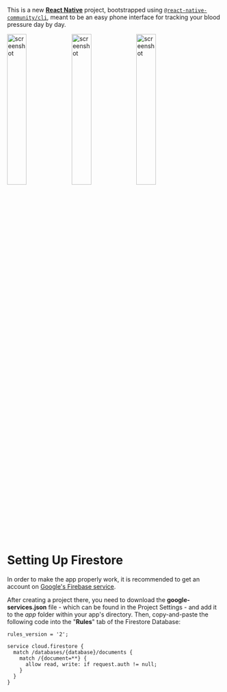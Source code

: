 This is a new [**React Native**](https://reactnative.dev) project, bootstrapped using [`@react-native-community/cli`](https://github.com/react-native-community/cli), meant to be an easy phone interface for tracking your blood pressure day by day.

<img src="https://github.com/user-attachments/assets/2b5b664f-6c3a-4e2f-b993-bb6cbbc16042" alt="screenshot" width="30%"/><img src="https://github.com/user-attachments/assets/4843afdf-886f-4d58-a034-ae1e8b8f176b" alt="screenshot" width="30%"/><img src="https://github.com/user-attachments/assets/996f2394-3b9b-47ca-aa7a-871290bb50e5" alt="screenshot" width="30%"/>

# Setting Up Firestore

In order to make the app properly work, it is recommended to get an account on [Google's Firebase service](https://firebase.google.com/).

After creating a project there, you need to download the **google-services.json** file - which can be found in the Project Settings - and add it to the *app* folder within your app's directory. Then, copy-and-paste the following code into the "**Rules**" tab of the Firestore Database:

```
rules_version = '2';

service cloud.firestore {
  match /databases/{database}/documents {
    match /{document=**} {
      allow read, write: if request.auth != null;
    }
  }
}
```